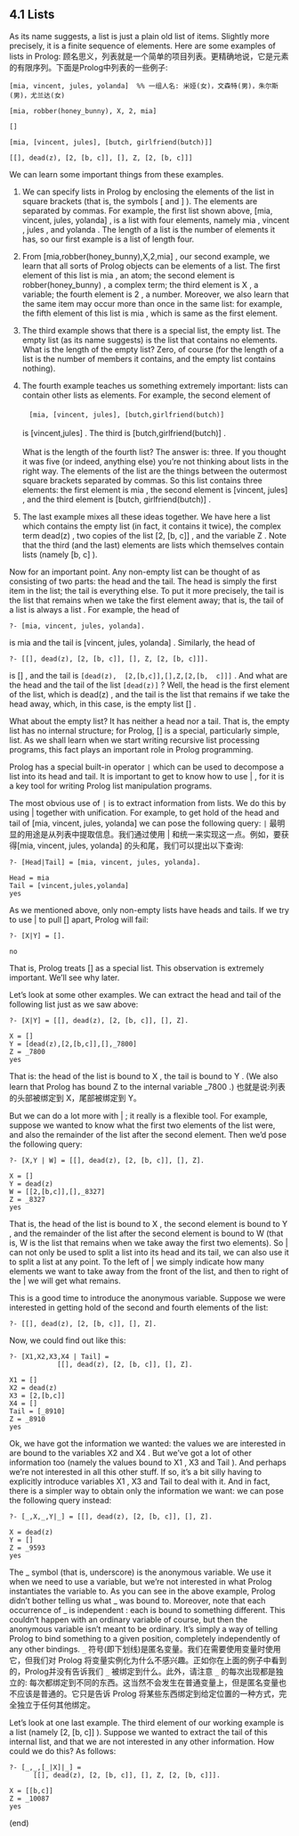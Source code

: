 ## 4.1 Lists

As its name suggests, a list is just a plain old list of items. Slightly more precisely, it is a finite sequence of elements. Here are some examples of lists in Prolog:
顾名思义，列表就是一个简单的项目列表。更精确地说，它是元素的有限序列。下面是Prolog中列表的一些例子:

    [mia, vincent, jules, yolanda]  %% 一组人名: 米娅(女)，文森特(男)，朱尔斯(男)，尤兰达(女)

    [mia, robber(honey_bunny), X, 2, mia]

    []

    [mia, [vincent, jules], [butch, girlfriend(butch)]]

    [[], dead(z), [2, [b, c]], [], Z, [2, [b, c]]]


We can learn some important things from these examples.

1. We can specify lists in Prolog by enclosing the elements of the list in square brackets (that is, the symbols [ and ] ). The elements are separated by commas. For example, the first list shown above, [mia,  vincent,  jules,  yolanda] , is a list with four elements, namely mia , vincent , jules , and yolanda . The length of a list is the number of elements it has, so our first example is a list of length four.

2. From \[mia,robber(honey_bunny),X,2,mia] , our second example, we learn that all sorts of Prolog objects can be elements of a list. The first element of this list is mia , an atom; the second element is robber(honey_bunny) , a complex term; the third element is X , a variable; the fourth element is 2 , a number. Moreover, we also learn that the same item may occur more than once in the same list: for example, the fifth element of this list is mia , which is same as the first element.

3. The third example shows that there is a special list, the empty list. The empty list (as its name suggests) is the list that contains no elements. What is the length of the empty list? Zero, of course (for the length of a list is the number of members it contains, and the empty list contains nothing).

4. The fourth example teaches us something extremely important: lists can contain other lists as elements. For example, the second element of<br><br>
  &nbsp; &nbsp;`[mia, [vincent, jules], [butch,girlfriend(butch)]`<br><br>
is \[vincent,jules] . The third is \[butch,girlfriend(butch)] . <br><br>
What is the length of the fourth list? The answer is: three. If you thought it was five (or indeed, anything else) you’re not thinking about lists in the right way. The elements of the list are the things between the outermost square brackets separated by commas. So this list contains three elements: the first element is mia , the second element is [vincent,  jules] , and the third element is [butch,  girlfriend(butch)] .

5. The last example mixes all these ideas together. We have here a list which contains the empty list (in fact, it contains it twice), the complex term dead(z) , two copies of the list [2,  [b,  c]] , and the variable Z . Note that the third (and the last) elements are lists which themselves contain lists (namely [b,  c] ).


Now for an important point. Any non-empty list can be thought of as consisting of two parts: the head and the tail. The head is simply the first item in the list; the tail is everything else. To put it more precisely, the tail is the list that remains when we take the first element away; that is, the tail of a list is always a list . For example, the head of

    ?- [mia, vincent, jules, yolanda].

is mia and the tail is  [vincent,  jules,  yolanda] . Similarly, the head of

    ?- [[], dead(z), [2, [b, c]], [], Z, [2, [b, c]]].

is [] , and the tail is `[dead(z),  [2,[b,c]],[],Z,[2,[b,  c]]]` . And what are the head and the tail of the list `[dead(z)]` ? Well, the head is the first element of the list, which is dead(z) , and the tail is the list that remains if we take the head away, which, in this case, is the empty list [] .

What about the empty list? It has neither a head nor a tail. That is, the empty list has no internal structure; for Prolog, [] is a special, particularly simple, list. As we shall learn when we start writing recursive list processing programs, this fact plays an important role in Prolog programming.

Prolog has a special built-in operator `|` which can be used to decompose a list into its head and tail. It is important to get to know how to use | , for it is a key tool for writing Prolog list manipulation programs.

The most obvious use of `|` is to extract information from lists. We do this by using | together with unification. For example, to get hold of the head and tail of [mia, vincent, jules, yolanda] we can pose the following query:
`|` 最明显的用途是从列表中提取信息。我们通过使用 | 和统一来实现这一点。例如，要获得[mia, vincent, jules, yolanda] 的头和尾，我们可以提出以下查询:

    ?- [Head|Tail] = [mia, vincent, jules, yolanda].

    Head = mia
    Tail = [vincent,jules,yolanda]
    yes

As we mentioned above, only non-empty lists have heads and tails. If we try to use | to pull [] apart, Prolog will fail:

    ?- [X|Y] = [].

    no

That is, Prolog treats [] as a special list. This observation is extremely important. We’ll see why later.

Let’s look at some other examples. We can extract the head and tail of the following list just as we saw above:

    ?- [X|Y] = [[], dead(z), [2, [b, c]], [], Z].

    X = []
    Y = [dead(z),[2,[b,c]],[],_7800]
    Z = _7800
    yes

That is: the head of the list is bound to X , the tail is bound to Y . (We also learn that Prolog has bound Z to the internal variable _7800 .)
也就是说:列表的头部被绑定到 X，尾部被绑定到 Y。

But we can do a lot more with | ; it really is a flexible tool. For example, suppose we wanted to know what the first two elements of the list were, and also the remainder of the list after the second element. Then we’d pose the following query:

    ?- [X,Y | W] = [[], dead(z), [2, [b, c]], [], Z].

    X = []
    Y = dead(z)
    W = [[2,[b,c]],[],_8327]
    Z = _8327
    yes

That is, the head of the list is bound to X , the second element is bound to Y , and the remainder of the list after the second element is bound to W (that is, W is the list that remains when we take away the first two elements). So | can not only be used to split a list into its head and its tail, we can also use it to split a list at any point. To the left of | we simply indicate how many elements we want to take away from the front of the list, and then to right of the | we will get what remains.

This is a good time to introduce the anonymous variable. Suppose we were interested in getting hold of the second and fourth elements of the list:

    ?- [[], dead(z), [2, [b, c]], [], Z].

Now, we could find out like this:

    ?- [X1,X2,X3,X4 | Tail] =
                [[], dead(z), [2, [b, c]], [], Z].

    X1 = []
    X2 = dead(z)
    X3 = [2,[b,c]]
    X4 = []
    Tail = [_8910]
    Z = _8910
    yes

Ok, we have got the information we wanted: the values we are interested in are bound to the variables X2 and X4 . But we’ve got a lot of other information too (namely the values bound to X1 , X3 and Tail ). And perhaps we’re not interested in all this other stuff. If so, it’s a bit silly having to explicitly introduce variables X1 , X3 and Tail to deal with it. And in fact, there is a simpler way to obtain only the information we want: we can pose the following query instead:

    ?- [_,X,_,Y|_] = [[], dead(z), [2, [b, c]], [], Z].

    X = dead(z)
    Y = []
    Z = _9593
    yes

The \_ symbol (that is, underscore) is the anonymous variable. We use it when we need to use a variable, but we’re not interested in what Prolog instantiates the variable to. As you can see in the above example, Prolog didn’t bother telling us what \_ was bound to. Moreover, note that each occurrence of _ is independent : each is bound to something different. This couldn’t happen with an ordinary variable of course, but then the anonymous variable isn’t meant to be ordinary. It’s simply a way of telling Prolog to bind something to a given position, completely independently of any other bindings.
`_` 符号(即下划线)是匿名变量。我们在需要使用变量时使用它，但我们对 Prolog 将变量实例化为什么不感兴趣。正如你在上面的例子中看到的，Prolog并没有告诉我们 `_` 被绑定到什么。此外，请注意 `_` 的每次出现都是独立的: 每次都绑定到不同的东西。这当然不会发生在普通变量上，但是匿名变量也不应该是普通的。它只是告诉 Prolog 将某些东西绑定到给定位置的一种方式，完全独立于任何其他绑定。

Let’s look at one last example. The third element of our working example is a list (namely [2,  [b,  c]] ). Suppose we wanted to extract the tail of this internal list, and that we are not interested in any other information. How could we do this? As follows:

    ?- [_,_,[_|X]|_] =
          [[], dead(z), [2, [b, c]], [], Z, [2, [b, c]]].

    X = [[b,c]]
    Z = _10087
    yes

(end)
